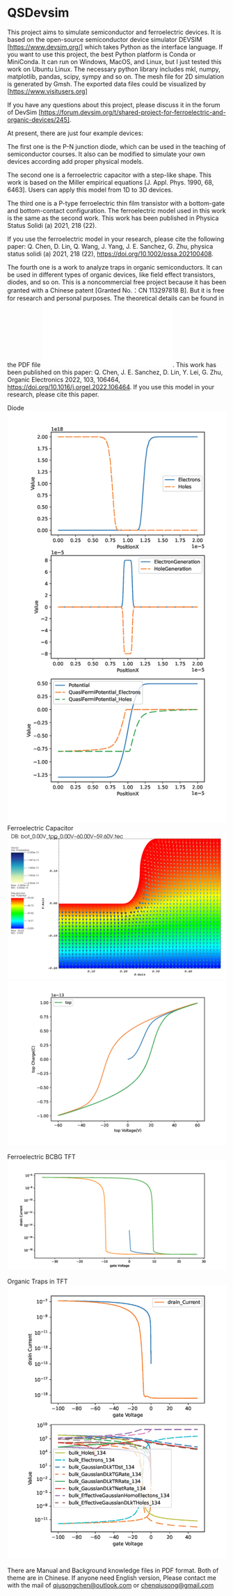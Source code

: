 # QSDevsim

This project aims to simulate semiconductor and ferroelectric devices. It is based on the open-source semiconductor device simulator DEVSIM [https://www.devsim.org/] which takes Python as the interface language.
If you want to use this project, the best Python platform is Conda or MiniConda. It can run on Windows, MacOS, and Linux, but I just tested this work on Ubuntu Linux. 
The necessary python library includes mkl, numpy, matplotlib, pandas, scipy, sympy and so on. The mesh file for 2D simulation is generated by Gmsh. The exported data files could be visualized by [https://www.visitusers.org]

If you have any questions about this project, please discuss it in the forum of DevSim 
[https://forum.devsim.org/t/shared-project-for-ferroelectric-and-organic-devices/245].

At present, there are just four example devices:

The first one is the P-N junction diode, which can be used in the teaching of semiconductor courses.
It also can be modified to simulate your own devices according add proper physical models.

The second one is a ferroelectric capacitor with a step-like shape. This work is based on the Miller empirical equations [J. Appl. Phys. 1990, 68, 6463]. Users can apply this model from 1D to 3D devices.

The third one is a P-type ferroelectric thin film transistor with a bottom-gate and bottom-contact configuration. The ferroelectric model used in this work is the same as the second work. This work has been published in Physica Status Solidi (a) 2021, 218 (22).

If you use the ferroelectric model in your research, please cite the following paper:
Q. Chen, D. Lin, Q. Wang, J. Yang, J. E. Sanchez, G. Zhu, physica status solidi (a) 2021, 218 (22), https://doi.org/10.1002/pssa.202100408.

The fourth one is a work to analyze traps in organic semiconductors. It can be used in different types of organic devices, like field effect transistors, diodes, and so on.
This is a noncommercial free project because it has been granted with a Chinese patent [Granted No.：CN 113297818 B]. But it is free for research and personal purposes. The theoretical details can be found in the PDF file ![PDF](Example/Organic%20Traps%20in%20TFT/gaussian%20traps-3%20-eng.pdf). This work has been published on this paper: Q. Chen, J. E. Sanchez, D. Lin, Y. Lei, G. Zhu, Organic Electronics 2022, 103, 106464, https://doi.org/10.1016/j.orgel.2022.106464. If you use this model in your research, please cite this paper.

Diode
![image](Example/Diode/bot_0.00V_top_0.00V~-1.00Vpre~-0.70Vmonitor.png)
Ferroelectric Capacitor
![image](Example/Ferroelectric%20Capacitor/Polariztion.png)
![image](Example/Ferroelectric%20Capacitor/bot_0.00V_top_-60.00V~60.00V~60.00V.png)

Ferroelectric BCBG TFT 
![image](Example/Ferroelectric%20TFT%20BCBG/mu1.00e+06D-5G30.0~-35.0_drain_-5.00V_gate_-35.00V~30.00Vback_Reduce_Interval~27.16V.png)

Organic Traps in TFT
![image](Example/Organic%20Traps%20in%20TFT/drain_-0.12V_gate_-100.00V~50.00Vback_6.48e+00~50.00V.png)

There are Manual and Background knowledge files in PDF format. Both of theme are in Chinese. If anyone need English version, Please contact me with the mail of qiusongchen@outlook.com or chenqiusong@gmail.com
